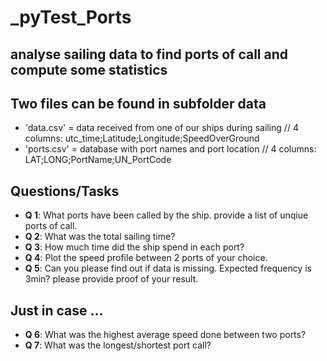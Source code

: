# _pyTest_Ports
## analyse sailing data to find ports of call and compute some statistics

## Two files can be found in subfolder data
* 'data.csv' = data received from one of our ships during sailing // 4 columns: utc_time;Latitude;Longitude;SpeedOverGround
* 'ports.csv' = database with port names and port location // 4 columns: LAT;LONG;PortName;UN_PortCode

## Questions/Tasks
* **Q 1**: What ports have been called by the ship. provide a list of unqiue ports of call.
* **Q 2**: What was the total sailing time?
* **Q 3**: How much time did the ship spend in each port?
* **Q 4**: Plot the speed profile between 2 ports of your choice.
* **Q 5**: Can you please find out if data is missing. Expected frequency is 3min? please provide proof of your result.

## Just in case ...
* **Q 6**: What was the highest average speed done between two ports?
* **Q 7**: What was the longest/shortest port call?

